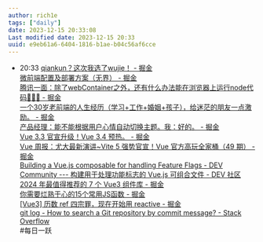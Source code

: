 ```yaml
---
author: rich1e
tags: ["daily"]
date: 2023-12-15 20:33:08
Last modified date: 2023-12-15 20:33
uuid: e9eb61a6-6404-1816-b1ae-b04c56af6cce
---
```


- 20:33 [qiankun？这次我选了wujie！ - 掘金](https://juejin.cn/post/7297592806569164810?utm_source=gold_browser_extension)<br>[微前端配置及部署方案（无界） - 掘金](https://juejin.cn/post/7301260002522267659)<br>[腾讯一面：除了webContainer之外，还有什么办法能在浏览器上运行node代码🫣🫣🫣 - 掘金](https://juejin.cn/post/7281912738862841896?utm_source=gold_browser_extension)<br>[一个30岁老前端的人生经历（学习+工作+婚姻+孩子），给迷茫的朋友一点激励。 - 掘金](https://juejin.cn/post/7310549035965890614?utm_source=gold_browser_extension)<br>[产品经理：能不能根据用户心情自动切换主题。我：好的。 - 掘金](https://juejin.cn/post/7226385396167704634)<br>[Vue 3.3 官宣升级！Vue 3.4 预热。 - 掘金](https://juejin.cn/post/7311603123570933796?utm_source=gold_browser_extension#heading-4)<br>[Vue 周报：尤大最新演讲~Vite 5 强势官宣！Vue 官方高玩全家桶（49 期） - 掘金](https://juejin.cn/post/7309732396081299456)<br>[Building a Vue.js composable for handling Feature Flags - DEV Community --- 构建用于处理功能标志的 Vue.js 可组合文件 - DEV 社区](https://dev.to/jacobandrewsky/building-a-vuejs-composable-for-handling-feature-flags-47l0)<br>[2024 年最值得推荐的 7 个 Vue3 组件库 - 掘金](https://juejin.cn/post/7310786618390380581?utm_source=gold_browser_extension)<br>[你需要烂熟于心的15个常用JS函数 - 掘金](https://juejin.cn/post/7202623084275843131?utm_source=gold_browser_extension)<br>[[Vue3] 历数 ref 四宗罪，现在开始用 reactive - 掘金](https://juejin.cn/post/7304537142122070066?utm_source=gold_browser_extension)<br>[git log - How to search a Git repository by commit message? - Stack Overflow](https://stackoverflow.com/questions/7124914/how-to-search-a-git-repository-by-commit-message)<br>#每日一跃